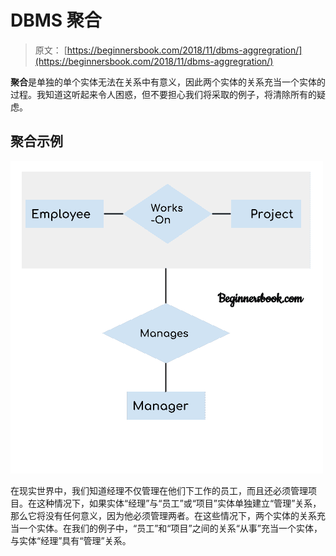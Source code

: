 # DBMS 聚合

> 原文： [https://beginnersbook.com/2018/11/dbms-aggregration/](https://beginnersbook.com/2018/11/dbms-aggregration/)

**聚合**是单独的单个实体无法在关系中有意义，因此两个实体的关系充当一个实体的过程。我知道这听起来令人困惑，但不要担心我们将采取的例子，将清除所有的疑虑。

## 聚合示例

![DBMS Aggregration Example](img/2c3ba6746ca0c0e3be1763a16a679577.jpg)

在现实世界中，我们知道经理不仅管理在他们下工作的员工，而且还必须管理项目。在这种情况下，如果实体“经理”与“员工”或“项目”实体单独建立“管理”关系，那么它将没有任何意义，因为他必须管理两者。在这些情况下，两个实体的关系充当一个实体。在我们的例子中，“员工”和“项目”之间的关系“从事”充当一个实体，与实体“经理”具有“管理”关系。